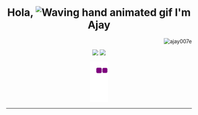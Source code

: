 <h1 align="center"> 
	Hola, 
	<img src="https://raw.githubusercontent.com/nixin72/nixin72/master/wave.gif" 
         alt="Waving hand animated gif"
         height="45"
         width="45" /> 
	I'm Ajay
</h1>

<p align="right"> 
	<img src="https://visitcount.itsvg.in/api?id=ajay007e&icon=5&pretty=true&color=9" alt="ajay007e" /> 
</p>

<!-- ## 📈 Activity Graph -->
<p align="center">
<!-- 	<img src="https://activity-graph.herokuapp.com/graph?username=ajay007e&theme=vue"/> -->
</p>


<p align="center">
<!--   <img width="36%" src="https://github-readme-stats.vercel.app/api/top-langs/?username=ajay007e&layout=compact&&theme=vue-dark" />	 -->
<!--   <img width="60%" src="https://github-profile-summary-cards.vercel.app/api/cards/profile-details?username=ajay007e&theme=2077"/> -->
</p>


<p align="center">
	<img width="48%" src="https://github-readme-stats.vercel.app/api?username=ajay007e&show_icons=true&theme=vue-dark&" />
	<img width="48%" src="https://github-readme-streak-stats.herokuapp.com/?user=ajay007e&theme=vue-dark" />
</p>

<div align="center">
<!-- 	<img src="https://quotes-github-readme.vercel.app/api?type=vertical&theme=merko"/> -->
</div>


<div align="center">
	<img src="https://github.com/ajay007e/ajay007e/blob/output/github-contribution-grid-snake.gif"/>
<!-- 	<img src="https://github-profile-trophy.vercel.app/?username=ajay007e&theme=merko&no-frame=false&no-bg=true&margin-w=3&row=1"/> -->
</div>

	
---








